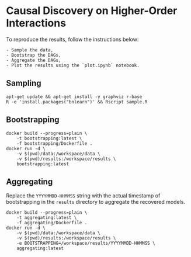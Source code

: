 # Causal Discovery on Higher-Order Interactions

To reproduce the results, follow the instructions below:

    - Sample the data,
    - Bootstrap the DAGs,
    - Aggregate the DAGs,
    - Plot the results using the `plot.ipynb` notebook.

## Sampling

    apt-get update && apt-get install -y graphviz r-base
    R -e 'install.packages("bnlearn")' && Rscript sample.R

## Bootstrapping

    docker build --progress=plain \
        -t bootstrapping:latest \
        -f bootstrapping/Dockerfile .
    docker run -d \
        -v $(pwd)/data:/workspace/data \
        -v $(pwd)/results:/workspace/results \
        bootstrapping:latest

## Aggregating

Replace the `YYYYMMDD-HHMMSS` string with the actual timestamp of bootstrapping
in the `results` directory to aggregate the recovered models.

    docker build --progress=plain \
        -t aggregating:latest \
        -f aggregating/Dockerfile .
    docker run -d \
        -v $(pwd)/data:/workspace/data \
        -v $(pwd)/results:/workspace/results \
        -e BOOTSTRAPPING=/workspace/results/YYYYMMDD-HHMMSS \
        aggregating:latest
